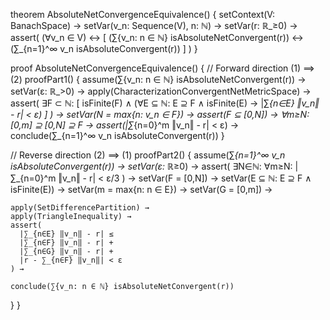 theorem AbsoluteNetConvergenceEquivalence() {
  setContext(V: BanachSpace) →
  setVar(v_n: Sequence(V), n: ℕ) →
  setVar(r: ℝ_≥0) →
  assert(
    (∀v_n ∈ V) ↔ [
      (∑{v_n: n ∈ ℕ} isAbsoluteNetConvergent(r)) ↔
      (∑_{n=1}^∞ v_n isAbsoluteConvergent(r))
    ]
  )
}

proof AbsoluteNetConvergenceEquivalence() {
  // Forward direction (1) ⟹ (2)
  proofPart1() {
    assume(∑{v_n: n ∈ ℕ} isAbsoluteNetConvergent(r)) →
    setVar(ε: ℝ_>0) →
    apply(CharacterizationConvergentNetMetricSpace) →
    assert(
      ∃F ⊂ ℕ: [
        isFinite(F) ∧
        (∀E ⊆ ℕ: E ⊇ F ∧ isFinite(E) → 
          |∑_{n∈E} ‖v_n‖ - r| < ε)
      ]
    ) →
    setVar(N = max{n: v_n ∈ F}) →
    assert(F ⊆ [0,N]) →
    ∀m≥N: [0,m] ⊇ [0,N] ⊇ F →
    assert(|∑_{n=0}^m ‖v_n‖ - r| < ε) →
    conclude(∑_{n=1}^∞ v_n isAbsoluteConvergent(r))
  }

  // Reverse direction (2) ⟹ (1)
  proofPart2() {
    assume(∑_{n=1}^∞ v_n isAbsoluteConvergent(r)) →
    setVar(ε: ℝ_≥0) →
    assert(
      ∃N∈ℕ: ∀m≥N: |∑_{n=0}^m ‖v_n‖ - r| < ε/3
    ) →
    setVar(F = [0,N]) →
    setVar(E ⊆ ℕ: E ⊇ F ∧ isFinite(E)) →
    setVar(m = max{n: n ∈ E}) →
    setVar(G = [0,m]) →
    
    apply(SetDifferencePartition) →
    apply(TriangleInequality) →
    assert(
      |∑_{n∈E} ‖v_n‖ - r| ≤ 
      |∑_{n∈F} ‖v_n‖ - r| + 
      |∑_{n∈G} ‖v_n‖ - r| + 
      |r - ∑_{n∈F} ‖v_n‖| < ε
    ) →
    
    conclude(∑{v_n: n ∈ ℕ} isAbsoluteNetConvergent(r))
  }
}